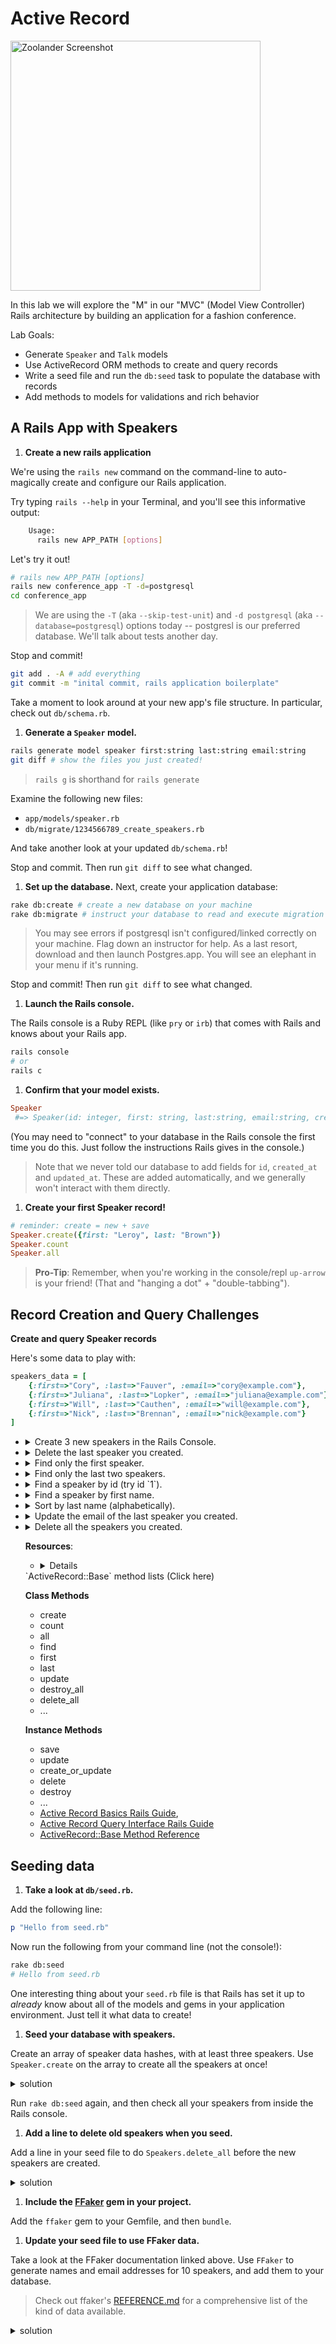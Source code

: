# Active Record

<img src="https://media.giphy.com/media/vjmSleUsnXU8o/giphy.gif" width="400" title="The files are in the computer!" alt="Zoolander Screenshot">

In this lab we will explore the "M" in our "MVC" (Model View Controller) Rails architecture by building an application for a fashion conference.

Lab Goals:
* Generate `Speaker` and `Talk` models
* Use ActiveRecord ORM methods to create and query records
* Write a seed file and run the `db:seed` task to populate the database with records
* Add methods to models for validations and rich behavior

## A Rails App with Speakers

1. **Create a new rails application**

  We're using the `rails new` command on the command-line to auto-magically create and configure our Rails application.

  Try typing `rails --help` in your Terminal, and you'll see this informative output:

  ```bash
      Usage:
        rails new APP_PATH [options]
  ```

  Let's try it out!


  ``` bash
  # rails new APP_PATH [options]
  rails new conference_app -T -d=postgresql
  cd conference_app
  ```

  > We are using the `-T` (aka `--skip-test-unit`) and `-d postgresql` (aka `--database=postgresql`) options today -- postgresl is our preferred database. We'll talk about tests another day.

  Stop and commit!
  ``` bash
  git add . -A # add everything
  git commit -m "inital commit, rails application boilerplate"
  ```

  Take a moment to look around at your new app's file structure.  In particular, check out `db/schema.rb`.

1. **Generate a `Speaker` model.**

  ``` bash
  rails generate model speaker first:string last:string email:string
  git diff # show the files you just created!
  ```

  > `rails g` is shorthand for `rails generate`

  Examine the following new files:  
  * `app/models/speaker.rb`
  * `db/migrate/1234566789_create_speakers.rb`

  And take another look at your updated `db/schema.rb`!


  Stop and commit. Then run `git diff` to see what changed.

1. **Set up the database.**
  Next, create your application database:
  ```bash
  rake db:create # create a new database on your machine
  rake db:migrate # instruct your database to read and execute migration files
  ```

  > You may see errors if postgresql isn't configured/linked correctly on your machine. Flag down an instructor for help. As a last resort, download and then launch Postgres.app. You will see an elephant in your menu if it's running.

  Stop and commit! Then run `git diff` to see what changed.

1. **Launch the Rails console.**

  The Rails console is a Ruby REPL (like `pry` or `irb`) that comes with Rails and knows about your Rails app.

  ```bash
  rails console
  # or
  rails c
  ```

1. **Confirm that your model exists.**  
  ```ruby
  Speaker
   #=> Speaker(id: integer, first: string, last:string, email:string, created_at: datetime, updated_at: datetime)
  ```

  (You may need to "connect" to your database in the Rails console the first time you do this. Just follow the instructions Rails gives in the console.)

  > Note that we never told our database to add fields for `id`, `created_at` and `updated_at`. These are added automatically, and we generally won't interact with them directly.



1. **Create your first Speaker record!**
  ``` ruby
  # reminder: create = new + save
  Speaker.create({first: "Leroy", last: "Brown"})
  Speaker.count
  Speaker.all  
  ```

  > **Pro-Tip**: Remember, when you're working in the console/repl `up-arrow` is your friend! (That and "hanging a dot" + "double-tabbing").



## Record Creation and Query Challenges

**Create and query Speaker records**

  Here's some data to play with:
  ```ruby
  speakers_data = [
      {:first=>"Cory", :last=>"Fauver", :email=>"cory@example.com"},
      {:first=>"Juliana", :last=>"Lopker", :email=>"juliana@example.com"},
      {:first=>"Will", :last=>"Cauthen", :email=>"will@example.com"},
      {:first=>"Nick", :last=>"Brennan", :email=>"nick@example.com"}
  ]
  ```

* <details><summary>Create 3 new speakers in the Rails Console.</summary>
    ```ruby
    Speaker.create(speakers_data)
    ```
  </details>
* <details><summary>Delete the last speaker you created.</summary>
    ```ruby
    Speaker.last.destroy
    ```
  </details>
* <details><summary>Find only the first speaker.</summary>
    ```ruby
    Speaker.first
    ```
  </details>
* <details><summary>Find only the last two speakers.</summary>
    ```ruby
    Speaker.last 2
    ```
  </details>
* <details><summary>Find a speaker by id (try id `1`).</summary>
    ```ruby
    Speaker.find_by_id 1
    # or
    Speaker.find_by id: 1
    ```
  </details>
* <details><summary>Find a speaker by first name.</summary>
    ```ruby
    Speaker.find_by_first_name "Nick"
    # or
    Speaker.find_by(first_name: "Nick")
    ```
  </details>
* <details><summary>Sort by last name (alphabetically).</summary>
    ```ruby
    Speaker.order(:last_name)
    ```
  </details>
* <details><summary>Update the email of the last speaker you created.</summary>
    ```ruby
    Speaker.last.update(email: "newemail@example.com")
    ```
  </details>
* <details><summary>Delete all the speakers you created.</summary>
    ```ruby
    Speaker.destroy_all
    ```
  </details>


  **Resources**:
  * <details>
  <summary>`ActiveRecord::Base` method lists (Click here)</summary>

  **Class Methods**

  * create
  * count
  * all
  * find
  * first
  * last
  * update
  * destroy_all
  * delete_all
  * ...

  **Instance Methods**

  * save
  * update
  * create_or_update
  * delete
  * destroy
  * ...
  </details>


  * [Active Record Basics Rails Guide](http://guides.rubyonrails.org/active_record_basics.html),
  * [Active Record Query Interface Rails Guide](http://guides.rubyonrails.org/active_record_querying.html)
  * [ActiveRecord::Base Method Reference](http://api.rubyonrails.org/classes/ActiveRecord/Base.html)

## Seeding data

1. **Take a look at `db/seed.rb`.**

  Add the following line:
  ```ruby
  p "Hello from seed.rb"
  ```

  Now run the following from your command line (not the console!):
  ```bash
  rake db:seed
  # Hello from seed.rb
  ```

  One interesting thing about your `seed.rb` file is that Rails has set it up to _already_ know about all of the models and gems in your application environment. Just tell it what data to create!

1. **Seed your database with speakers.**

  Create an array of speaker data hashes, with at least three speakers.  Use `Speaker.create` on the array to create all the speakers at once!

  <details>
  <summary>solution</summary>
  ```ruby
      #seed.rb
      speakers_data = [
          {:first=>"Cory", :last=>"Fauver", :email=>"cory@example.com"},
          {:first=>"Juliana", :last=>"Lopker", :email=>"juliana@example.com"},
          {:first=>"Will", :last=>"Cauthen", :email=>"will@example.com"}
      ]
      Speakers.create(speakers_data) # one single database write, 3 speakers created
  ```
  </details>

  Run `rake db:seed` again, and then check all your speakers from inside the Rails console.

1. **Add a line to delete old speakers when you seed.**

  Add a line in your seed file to do `Speakers.delete_all` before the new speakers are created.

  <details>
  <summary>solution</summary>
  ```ruby
  #seed.rb
  # before Speakers.create(speakers_data)
  Speakers.destroy_all
  ```
  </details>

1. **Include the [FFaker](https://github.com/ffaker/ffaker) gem in your project.**

  Add the `ffaker` gem to your Gemfile, and then `bundle`.

1. **Update your seed file to use FFaker data.**

  Take a look at the FFaker documentation linked above. Use ``FFaker`` to generate names and email addresses for 10 speakers, and add them to your database.

  > Check out ffaker's [REFERENCE.md](https://github.com/ffaker/ffaker/blob/master/REFERENCE.md) for a comprehensive list of the kind of data available.

  <details>
  <summary>solution</summary>
  ```ruby
  #seed.rb
  speakers_data = []
  10.times do
    speakers_data << {
      first: FFaker::Name.first_name,
      last: FFaker::Name.last_name,
      email: FFaker::Internet.safe_email
    }
  end

  Speaker.create(speakers_data)
  ```
  </details>


##
**Bonus**: Can you create a `Talk` model and seed it?


  ``` bash
  rails g model talk topic:string duration:integer start_time:datetime
  git diff # take a look at the files you just created!
  ```

  ```ruby
  talks_data = [
      {:topic=>"A School for Ants?", :duration=>90, :start_time=>DateTime.now-(1.0/24)},
      {:topic=>"Hansel: He's so hot right now", :duration=>45, :start_time=>Date.now+(23.0/24)},
      {:topic=>"Ambi-turning", :duration=>30, :start_time=>Date.now+(2.0/24)},
      {:topic=>"Orange Mocha Frappuccino", :duration=>30, :start_time=>Date.now+(4.0/24)}
  ]
  ```


  * Select all the speakers with start times in the future

  ```ruby
  #seed.rb
  Talk.destroy_all # super dangerous!

  10.times do
      Talk.create({  # 10 seperate database writes
          topic: FFaker::Company.catch_phrase,
          duration: [30,45,60,90].sample,
      })
  end
  ```
